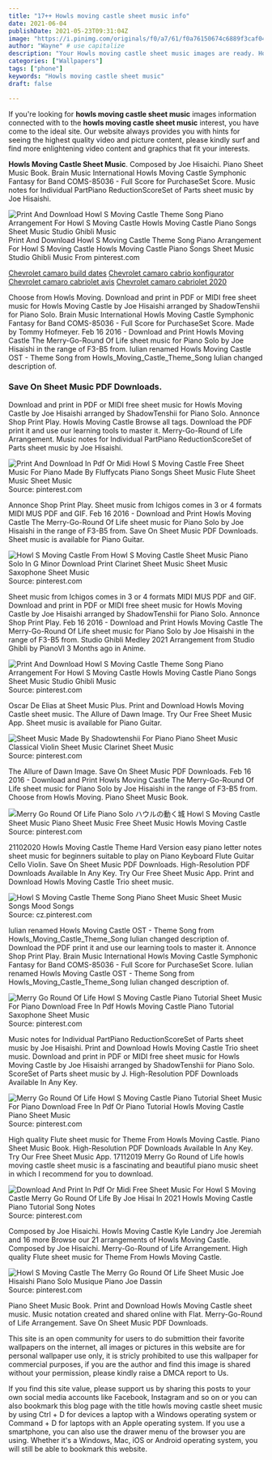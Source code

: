 ```yaml
---
title: "17++ Howls moving castle sheet music info"
date: 2021-06-04
publishDate: 2021-05-23T09:31:04Z
image: "https://i.pinimg.com/originals/f0/a7/61/f0a76150674c6889f3caf040ae9c3109.png"
author: "Wayne" # use capitalize
description: "Your Howls moving castle sheet music images are ready. Howls moving castle sheet music are a topic that is being searched for and liked by netizens now. You can Find and Download the Howls moving castle sheet music files here. Find and Download all royalty-free images."
categories: ["Wallpapers"]
tags: ["phone"]
keywords: "Howls moving castle sheet music"
draft: false

---
```


If you're looking for **howls moving castle sheet music** images information connected with to the **howls moving castle sheet music** interest, you have come to the ideal  site.  Our website always  provides you with  hints  for seeing  the highest  quality video and picture  content, please kindly surf and find more enlightening video content and graphics  that fit your interests.

**Howls Moving Castle Sheet Music**. Composed by Joe Hisaichi. Piano Sheet Music Book. Brain Music International Howls Moving Castle Symphonic Fantasy for Band COMS-85036 - Full Score for PurchaseSet Score. Music notes for Individual PartPiano ReductionScoreSet of Parts sheet music by Joe Hisaishi.

![Print And Download Howl S Moving Castle Theme Song Piano Arrangement For Howl S Moving Castle Howls Moving Castle Piano Songs Sheet Music Studio Ghibli Music](https://i.pinimg.com/originals/09/70/68/097068db18bf447a64b0b526b498c981.jpg "Print And Download Howl S Moving Castle Theme Song Piano Arrangement For Howl S Moving Castle Howls Moving Castle Piano Songs Sheet Music Studio Ghibli Music")
Print And Download Howl S Moving Castle Theme Song Piano Arrangement For Howl S Moving Castle Howls Moving Castle Piano Songs Sheet Music Studio Ghibli Music From pinterest.com

[Chevrolet camaro build dates](/chevrolet-camaro-build-dates/)
[Chevrolet camaro cabrio konfigurator](/chevrolet-camaro-cabrio-konfigurator/)
[Chevrolet camaro cabriolet avis](/chevrolet-camaro-cabriolet-avis/)
[Chevrolet camaro cabriolet 2020](/chevrolet-camaro-cabriolet-2020/)

Choose from Howls Moving. Download and print in PDF or MIDI free sheet music for Howls Moving Castle by Joe Hisaishi arranged by ShadowTenshii for Piano Solo. Brain Music International Howls Moving Castle Symphonic Fantasy for Band COMS-85036 - Full Score for PurchaseSet Score. Made by Tommy Hofmeyer. Feb 16 2016 - Download and Print Howls Moving Castle The Merry-Go-Round Of Life sheet music for Piano Solo by Joe Hisaishi in the range of F3-B5 from. Iulian renamed Howls Moving Castle OST - Theme Song from Howls_Moving_Castle_Theme_Song Iulian changed description of.

### Save On Sheet Music PDF Downloads.

Download and print in PDF or MIDI free sheet music for Howls Moving Castle by Joe Hisaishi arranged by ShadowTenshii for Piano Solo. Annonce Shop Print Play. Howls Moving Castle Browse all tags. Download the PDF print it and use our learning tools to master it. Merry-Go-Round of Life Arrangement. Music notes for Individual PartPiano ReductionScoreSet of Parts sheet music by Joe Hisaishi.


![Print And Download In Pdf Or Midi Howl S Moving Castle Free Sheet Music For Piano Made By Fluffycats Piano Songs Sheet Music Flute Sheet Music Sheet Music](https://i.pinimg.com/originals/91/c0/83/91c0830192d0caeb1a5b64b4f114b1e8.png "Print And Download In Pdf Or Midi Howl S Moving Castle Free Sheet Music For Piano Made By Fluffycats Piano Songs Sheet Music Flute Sheet Music Sheet Music")
Source: pinterest.com

Annonce Shop Print Play. Sheet music from Ichigos comes in 3 or 4 formats MIDI MUS PDF and GIF. Feb 16 2016 - Download and Print Howls Moving Castle The Merry-Go-Round Of Life sheet music for Piano Solo by Joe Hisaishi in the range of F3-B5 from. Save On Sheet Music PDF Downloads. Sheet music is available for Piano Guitar.

![Howl S Moving Castle From Howl S Moving Castle Sheet Music Piano Solo In G Minor Download Print Clarinet Sheet Music Sheet Music Saxophone Sheet Music](https://i.pinimg.com/originals/e6/29/a0/e629a08f58a53e3d8b6cd79cbc3614f5.gif "Howl S Moving Castle From Howl S Moving Castle Sheet Music Piano Solo In G Minor Download Print Clarinet Sheet Music Sheet Music Saxophone Sheet Music")
Source: pinterest.com

Sheet music from Ichigos comes in 3 or 4 formats MIDI MUS PDF and GIF. Download and print in PDF or MIDI free sheet music for Howls Moving Castle by Joe Hisaishi arranged by ShadowTenshii for Piano Solo. Annonce Shop Print Play. Feb 16 2016 - Download and Print Howls Moving Castle The Merry-Go-Round Of Life sheet music for Piano Solo by Joe Hisaishi in the range of F3-B5 from. Studio Ghibli Medley 2021 Arrangement from Studio Ghibli by PianoVI 3 Months ago in Anime.

![Print And Download Howl S Moving Castle Theme Song Piano Arrangement For Howl S Moving Castle Howls Moving Castle Piano Songs Sheet Music Studio Ghibli Music](https://i.pinimg.com/originals/09/70/68/097068db18bf447a64b0b526b498c981.jpg "Print And Download Howl S Moving Castle Theme Song Piano Arrangement For Howl S Moving Castle Howls Moving Castle Piano Songs Sheet Music Studio Ghibli Music")
Source: pinterest.com

Oscar De Elias at Sheet Music Plus. Print and Download Howls Moving Castle sheet music. The Allure of Dawn Image. Try Our Free Sheet Music App. Sheet music is available for Piano Guitar.

![Sheet Music Made By Shadowtenshii For Piano Piano Sheet Music Classical Violin Sheet Music Clarinet Sheet Music](https://i.pinimg.com/originals/04/9c/a1/049ca1c6e0bc9373d30ffb1998a6444c.png "Sheet Music Made By Shadowtenshii For Piano Piano Sheet Music Classical Violin Sheet Music Clarinet Sheet Music")
Source: pinterest.com

The Allure of Dawn Image. Save On Sheet Music PDF Downloads. Feb 16 2016 - Download and Print Howls Moving Castle The Merry-Go-Round Of Life sheet music for Piano Solo by Joe Hisaishi in the range of F3-B5 from. Choose from Howls Moving. Piano Sheet Music Book.

![Merry Go Round Of Life Piano Solo ハウルの動く城 Howl S Moving Castle Sheet Music Piano Sheet Music Free Sheet Music Howls Moving Castle](https://i.pinimg.com/originals/32/74/d0/3274d0b9e3d91c1962d7a737af955e4c.png "Merry Go Round Of Life Piano Solo ハウルの動く城 Howl S Moving Castle Sheet Music Piano Sheet Music Free Sheet Music Howls Moving Castle")
Source: pinterest.com

21102020 Howls Moving Castle Theme Hard Version easy piano letter notes sheet music for beginners suitable to play on Piano Keyboard Flute Guitar Cello Violin. Save On Sheet Music PDF Downloads. High-Resolution PDF Downloads Available In Any Key. Try Our Free Sheet Music App. Print and Download Howls Moving Castle Trio sheet music.

![Howl S Moving Castle Theme Song Piano Sheet Music Sheet Music Songs Mood Songs](https://i.pinimg.com/originals/d5/4c/5d/d54c5dab8e2d084eceebc2fe02665bb9.png "Howl S Moving Castle Theme Song Piano Sheet Music Sheet Music Songs Mood Songs")
Source: cz.pinterest.com

Iulian renamed Howls Moving Castle OST - Theme Song from Howls_Moving_Castle_Theme_Song Iulian changed description of. Download the PDF print it and use our learning tools to master it. Annonce Shop Print Play. Brain Music International Howls Moving Castle Symphonic Fantasy for Band COMS-85036 - Full Score for PurchaseSet Score. Iulian renamed Howls Moving Castle OST - Theme Song from Howls_Moving_Castle_Theme_Song Iulian changed description of.

![Merry Go Round Of Life Howl S Moving Castle Piano Tutorial Sheet Music For Piano Download Free In Pdf Howls Moving Castle Piano Tutorial Saxophone Sheet Music](https://i.pinimg.com/originals/10/6a/2d/106a2de6e5745a495bf25e9498d3e51b.png "Merry Go Round Of Life Howl S Moving Castle Piano Tutorial Sheet Music For Piano Download Free In Pdf Howls Moving Castle Piano Tutorial Saxophone Sheet Music")
Source: pinterest.com

Music notes for Individual PartPiano ReductionScoreSet of Parts sheet music by Joe Hisaishi. Print and Download Howls Moving Castle Trio sheet music. Download and print in PDF or MIDI free sheet music for Howls Moving Castle by Joe Hisaishi arranged by ShadowTenshii for Piano Solo. ScoreSet of Parts sheet music by J. High-Resolution PDF Downloads Available In Any Key.

![Merry Go Round Of Life Howl S Moving Castle Piano Tutorial Sheet Music For Piano Download Free In Pdf Or Piano Tutorial Howls Moving Castle Piano Sheet Music](https://i.pinimg.com/originals/59/3f/20/593f20df4625424ae850bbc3a2d11e03.png "Merry Go Round Of Life Howl S Moving Castle Piano Tutorial Sheet Music For Piano Download Free In Pdf Or Piano Tutorial Howls Moving Castle Piano Sheet Music")
Source: pinterest.com

High quality Flute sheet music for Theme From Howls Moving Castle. Piano Sheet Music Book. High-Resolution PDF Downloads Available In Any Key. Try Our Free Sheet Music App. 17112019 Merry Go Round of Life howls moving castle sheet music is a fascinating and beautiful piano music sheet in which I recommend for you to download.

![Download And Print In Pdf Or Midi Free Sheet Music For Howl S Moving Castle Merry Go Round Of Life By Joe Hisai In 2021 Howls Moving Castle Piano Tutorial Song Notes](https://i.pinimg.com/originals/31/83/91/318391f1088fa1098c4106dc81276f21.png "Download And Print In Pdf Or Midi Free Sheet Music For Howl S Moving Castle Merry Go Round Of Life By Joe Hisai In 2021 Howls Moving Castle Piano Tutorial Song Notes")
Source: pinterest.com

Composed by Joe Hisaichi. Howls Moving Castle Kyle Landry Joe Jeremiah and 16 more Browse our 21 arrangements of Howls Moving Castle. Composed by Joe Hisaichi. Merry-Go-Round of Life Arrangement. High quality Flute sheet music for Theme From Howls Moving Castle.

![Howl S Moving Castle The Merry Go Round Of Life Sheet Music Joe Hisaishi Piano Solo Musique Piano Joe Dassin](https://i.pinimg.com/originals/f0/a7/61/f0a76150674c6889f3caf040ae9c3109.png "Howl S Moving Castle The Merry Go Round Of Life Sheet Music Joe Hisaishi Piano Solo Musique Piano Joe Dassin")
Source: pinterest.com

Piano Sheet Music Book. Print and Download Howls Moving Castle sheet music. Music notation created and shared online with Flat. Merry-Go-Round of Life Arrangement. Save On Sheet Music PDF Downloads.

This site is an open community for users to do submittion their favorite wallpapers on the internet, all images or pictures in this website are for personal wallpaper use only, it is stricly prohibited to use this wallpaper for commercial purposes, if you are the author and find this image is shared without your permission, please kindly raise a DMCA report to Us.

If you find this site value, please support us by sharing this posts to your own social media accounts like Facebook, Instagram and so on or you can also bookmark this blog page with the title howls moving castle sheet music by using Ctrl + D for devices a laptop with a Windows operating system or Command + D for laptops with an Apple operating system. If you use a smartphone, you can also use the drawer menu of the browser you are using. Whether it's a Windows, Mac, iOS or Android operating system, you will still be able to bookmark this website.
